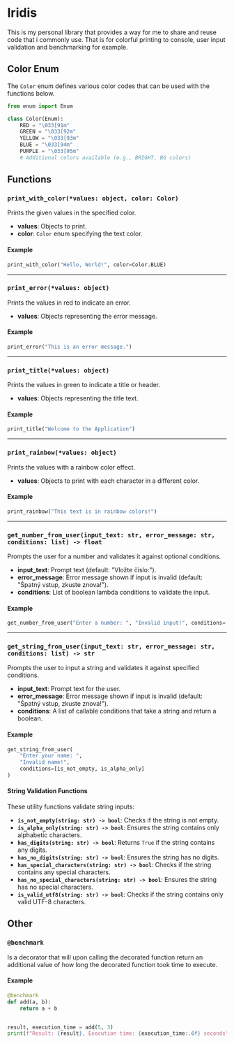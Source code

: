 # Iridis

This is my personal library that provides a way for me to share and reuse code that i commonly use. That is for colorful printing to console, user input validation and benchmarking for example.

## Color Enum

The `Color` enum defines various color codes that can be used with the functions below.

```python
from enum import Enum

class Color(Enum):
    RED = "\033[91m"
    GREEN = "\033[92m"
    YELLOW = "\033[93m"
    BLUE = "\033[94m"
    PURPLE = "\033[95m"
    # Additional colors available (e.g., BRIGHT, BG colors)
```

## Functions

### `print_with_color(*values: object, color: Color)`

Prints the given values in the specified color.

- **values**: Objects to print.
- **color**: `Color` enum specifying the text color.

#### Example

```python
print_with_color("Hello, World!", color=Color.BLUE)
```

---

### `print_error(*values: object)`

Prints the values in red to indicate an error.

- **values**: Objects representing the error message.

#### Example

```python
print_error("This is an error message.")
```

---

### `print_title(*values: object)`

Prints the values in green to indicate a title or header.

- **values**: Objects representing the title text.

#### Example

```python
print_title("Welcome to the Application")
```

---

### `print_rainbow(*values: object)`

Prints the values with a rainbow color effect.

- **values**: Objects to print with each character in a different color.

#### Example

```python
print_rainbow("This text is in rainbow colors!")
```

---

### `get_number_from_user(input_text: str, error_message: str, conditions: list) -> float`

Prompts the user for a number and validates it against optional conditions.

- **input_text**: Prompt text (default: "Vložte číslo:").
- **error_message**: Error message shown if input is invalid (default: "Špatný vstup, zkuste znova!").
- **conditions**: List of boolean lambda conditions to validate the input.

#### Example

```python
get_number_from_user("Enter a number: ", "Invalid input!", conditions=[lambda x: x > 0])
```

---

### `get_string_from_user(input_text: str, error_message: str, conditions: list) -> str`

Prompts the user to input a string and validates it against specified conditions.

- **input_text**: Prompt text for the user.
- **error_message**: Error message shown if input is invalid (default: "Špatný vstup, zkuste znova!").
- **conditions**: A list of callable conditions that take a string and return a boolean.

#### Example

```python
get_string_from_user(
    "Enter your name: ",
    "Invalid name!",
    conditions=[is_not_empty, is_alpha_only]
)
```

#### String Validation Functions

These utility functions validate string inputs:

- **`is_not_empty(string: str) -> bool`**: Checks if the string is not empty.
- **`is_alpha_only(string: str) -> bool`**: Ensures the string contains only alphabetic characters.
- **`has_digits(string: str) -> bool`**: Returns `True` if the string contains any digits.
- **`has_no_digits(string: str) -> bool`**: Ensures the string has no digits.
- **`has_special_characters(string: str) -> bool`**: Checks if the string contains any special characters.
- **`has_no_special_characters(string: str) -> bool`**: Ensures the string has no special characters.
- **`is_valid_utf8(string: str) -> bool`**: Checks if the string contains only valid UTF-8 characters.

## Other

### `@benchmark`

Is a decorator that will upon calling the decorated function return an additional value of how long the decorated function took time to execute.

#### Example

```python
@benchmark
def add(a, b):
    return a + b


result, execution_time = add(5, 3)
print(f"Result: {result}, Execution time: {execution_time:.6f} seconds")
```
